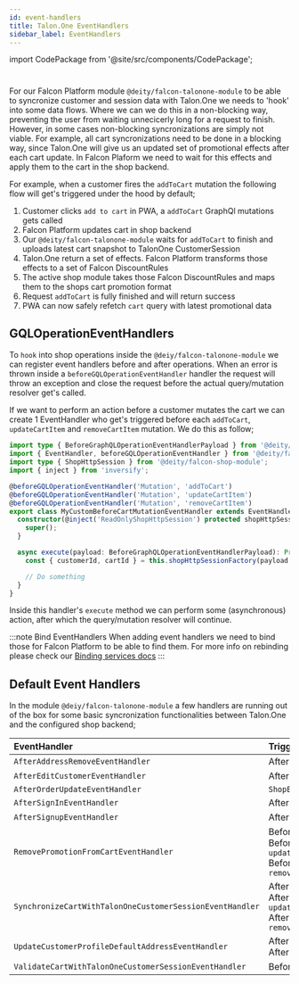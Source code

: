 ```yaml
---
id: event-handlers
title: Talon.One EventHandlers
sidebar_label: EventHandlers
---
```


import CodePackage from '@site/src/components/CodePackage';

<CodePackage name="@deity/falcon-talonone-module" />

#

For our Falcon Platform module `@deity/falcon-talonone-module` to be able to syncronize customer and session data with Talon.One we needs to 'hook' into some data flows. Where we can we do this in a non-blocking way, preventing the user from waiting unnecicerly long for a request to finish. However, in some cases non-blocking syncronizations are simply not viable. For example, all cart syncronizations need to be done in a blocking way, since Talon.One will give us an updated set of promotional effects after each cart update. In Falcon Plaform we need to wait for this effects and apply them to the cart in the shop backend.

For example, when a customer fires the `addToCart` mutation the following flow will get's triggered under the hood by default;

1. Customer clicks `add to cart` in PWA, a `addToCart` GraphQl mutations gets called
2. Falcon Platform updates cart in shop backend
3. Our `@deity/falcon-talonone-module` waits for `addToCart` to finish and uploads latest cart snapshot to TalonOne CustomerSession
4. Talon.One return a set of effects. Falcon Platform transforms those effects to a set of Falcon DiscountRules
5. The active shop module takes those Falcon DiscountRules and maps them to the shops cart promotion format
6. Request `addToCart` is fully finished and will return success
7. PWA can now safely refetch `cart` query with latest promotional data

## GQLOperationEventHandlers

To `hook` into shop operations inside the `@deiy/falcon-talonone-module` we can register event handlers before and after operations. When an error is thrown inside a `beforeGQLOperationEventHandler` handler the request will throw an exception and close the request before the actual query/mutation resolver get's called.

If we want to perform an action before a customer mutates the cart we can create 1 EventHandler who get's triggered before each `addToCart`, `updateCartItem` and `removeCartItem` mutation. We do this as follow;

```ts
import type { BeforeGraphQLOperationEventHandlerPayload } from '@deity/falcon-server-env';
import { EventHandler, beforeGQLOperationEventHandler } from '@deity/falcon-server-env';
import type { ShopHttpSession } from '@deity/falcon-shop-module';
import { inject } from 'inversify';

@beforeGQLOperationEventHandler('Mutation', 'addToCart')
@beforeGQLOperationEventHandler('Mutation', 'updateCartItem')
@beforeGQLOperationEventHandler('Mutation', 'removeCartItem')
export class MyCustomBeforeCartMutationEventHandler extends EventHandler<BeforeGraphQLOperationEventHandlerPayload> {
  constructor(@inject('ReadOnlyShopHttpSession') protected shopHttpSessionFactory: (httpSession) => ShopHttpSession) {
    super();
  }

  async execute(payload: BeforeGraphQLOperationEventHandlerPayload): Promise<void> {
    const { customerId, cartId } = this.shopHttpSessionFactory(payload.session);

    // Do something
  }
}
```

Inside this handler's `execute` method we can perform some (asynchronous) action, after which the query/mutation resolver will continue.

:::note Bind EventHandlers
When adding event handlers we need to bind those for Falcon Platform to be able to find them. For more info on rebinding please check our [Binding services docs](/docs/platform/server-v3/modules/module-api.md)
:::

## Default Event Handlers

In the module `@deiy/falcon-talonone-module` a few handlers are running out of the box for some basic syncronization functionalities between Talon.One and the configured shop backend;

| EventHandler                                             | Triggered                                                                                                              |
| :------------------------------------------------------- | :--------------------------------------------------------------------------------------------------------------------- |
| `AfterAddressRemoveEventHandler`                         | After Gql operation `removeAddress`                                                                                    |
| `AfterEditCustomerEventHandler`                          | After Gql operation `editCustomer`                                                                                     |
| `AfterOrderUpdateEventHandler`                           | `ShopEvents.ORDER_STATUS_UPDATED`                                                                                      |
| `AfterSignInEventHandler`                                | After Gql operation `signIn`                                                                                           |
| `AfterSignupEventHandler`                                | After Gql operation `signUp`                                                                                           |
| `RemovePromotionFromCartEventHandler`                    | Before Gql operation `addToCart`<br />Before Gql operation `updateCartItem`<br />Before Gql operation `removeCartItem` |
| `SynchronizeCartWithTalonOneCustomerSessionEventHandler` | After Gql operation `addToCart`<br />After Gql operation `updateCartItem`<br />After Gql operation `removeCartItem`    |
| `UpdateCustomerProfileDefaultAddressEventHandler`        | After Gql operation `addAddress`<br />After Gql operation `editAddress`                                                |
| `ValidateCartWithTalonOneCustomerSessionEventHandler`    | Before Gql operation `placeOrder`                                                                                      |
